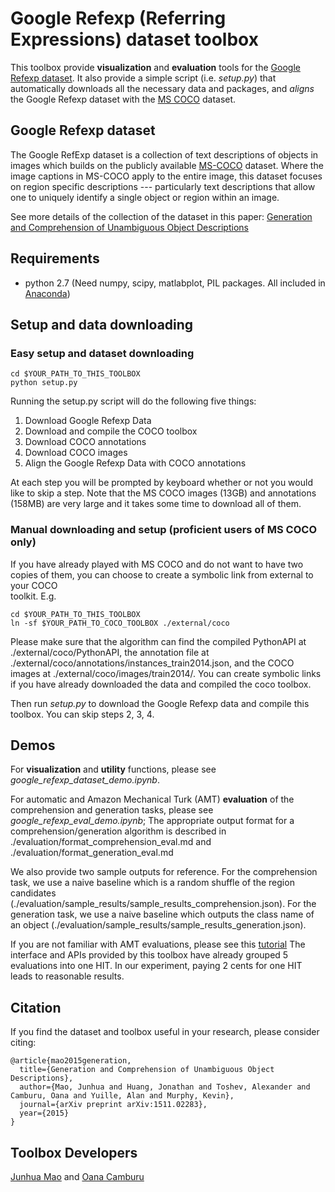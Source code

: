 # Google Refexp (Referring Expressions) dataset toolbox

This toolbox provide **visualization** and **evaluation** tools for the 
[Google Refexp dataset](#google_refexp). 
It also provide a simple script (i.e. *setup.py*) that automatically
downloads all the necessary data and packages, and *aligns* the Google Refexp
dataset with the [MS COCO](http://mscoco.org/) dataset.

## Google Refexp dataset <a name="google_refexp"></a>

The Google RefExp dataset is a collection of text descriptions of objects in 
images which builds on the publicly available [MS-COCO](http://mscoco.org/) 
dataset. Where the image captions in MS-COCO apply to the entire image, this 
dataset focuses on region specific descriptions --- particularly text 
descriptions that allow one to uniquely identify a single object or region 
within an image.

See more details of the collection of the dataset in this paper: [Generation and Comprehension of Unambiguous Object Descriptions](http://arxiv.org/abs/1511.02283)

## Requirements
- python 2.7 (Need numpy, scipy, matlabplot, PIL packages. All included in 
[Anaconda](https://store.continuum.io/cshop/anaconda/))

## Setup and data downloading

### Easy setup and dataset downloading

  ```
  cd $YOUR_PATH_TO_THIS_TOOLBOX
  python setup.py
  ```
  
Running the setup.py script will do the following five things:
1. Download Google Refexp Data
2. Download and compile the COCO toolbox
3. Download COCO annotations
4. Download COCO images
5. Align the Google Refexp Data with COCO annotations

At each step you will be prompted by keyboard whether or not you would like to 
skip a step.
Note that the MS COCO images (13GB) and annotations (158MB) are very large and 
it takes some time to download all of them. 

### Manual downloading and setup (proficient users of MS COCO only)

If you have already played with MS COCO and do not want to have two copies of 
them, you can choose to create a symbolic link from external to your COCO  
toolkit. E.g. 

  ```
  cd $YOUR_PATH_TO_THIS_TOOLBOX
  ln -sf $YOUR_PATH_TO_COCO_TOOLBOX ./external/coco
  ```

Please make sure that the algorithm can find the compiled PythonAPI at 
./external/coco/PythonAPI, the annotation file at 
./external/coco/annotations/instances_train2014.json, and the COCO images at 
./external/coco/images/train2014/. You can create symbolic links if you have 
already downloaded the data and compiled the coco toolbox.

Then run *setup.py* to download the Google Refexp data and compile this toolbox. 
You can skip steps 2, 3, 4.

## Demos

For **visualization** and **utility** functions, please see 
*google_refexp_dataset_demo.ipynb*.

For automatic and Amazon Mechanical Turk (AMT) **evaluation** of the comprehension 
and generation tasks, please see *google_refexp_eval_demo.ipynb*; The 
appropriate output format for a comprehension/generation algorithm is described 
in ./evaluation/format_comprehension_eval.md and 
./evaluation/format_generation_eval.md

We also provide two sample outputs for reference. For the comprehension task, 
we use a naive baseline which is a random shuffle of the region candidates 
(./evaluation/sample_results/sample_results_comprehension.json). For the 
generation task, we use a naive baseline which outputs the class name of an 
object (./evaluation/sample_results/sample_results_generation.json).

If you are not familiar with AMT evaluations, please see this 
[tutorial](http://docs.aws.amazon.com/AWSMechTurk/latest/RequesterUI/amt-ui.pdf)
The interface and APIs provided by this toolbox have already grouped 5 
evaluations into one HIT. In our experiment, paying 2 cents for one HIT leads to 
reasonable results.


## Citation

If you find the dataset and toolbox useful in your research, 
please consider citing:

    @article{mao2015generation,
      title={Generation and Comprehension of Unambiguous Object Descriptions},
      author={Mao, Junhua and Huang, Jonathan and Toshev, Alexander and Camburu, Oana and Yuille, Alan and Murphy, Kevin},
      journal={arXiv preprint arXiv:1511.02283},
      year={2015}
    }
    
## Toolbox Developers

[Junhua Mao](https://www.stat.ucla.edu/~junhua.mao/) and [Oana Camburu](https://www.cs.ox.ac.uk/people/oana-maria.camburu/)
